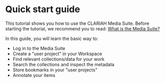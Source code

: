 Quick start guide
===

This tutorial shows you how to use the CLARIAH Media Suite. Before starting the tutorial, we recommend you to read: [What is the Media Suite?](http://mediasuite.clariah.nl/documentation/faq/what-is-it)

In this guide, you will learn the basic way to:

- Log in to the Media Suite
- Create a "user project" in your Workspace
- Find relevant collections/data for your work
- Search the collections and inspect the metadata
- Store bookmarks in your "user projects"
- Annotate your items